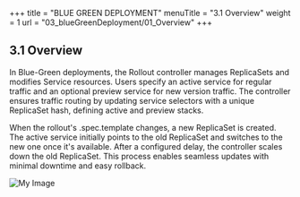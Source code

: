 +++
title = "BLUE GREEN DEPLOYMENT"
menuTitle = "3.1 Overview"
weight = 1
url = "03_blueGreenDeployment/01_Overview"
+++

## 3.1 Overview

<link rel="stylesheet" href="/css/custom.css">
<p id="main-text">
In Blue-Green deployments, the Rollout controller manages ReplicaSets and modifies Service resources. Users specify an active service for regular traffic and an optional preview service for new version traffic. The controller ensures traffic routing by updating service selectors with a unique ReplicaSet hash, defining active and preview stacks.
</p>
<p id="main-text">When the rollout's .spec.template changes, a new ReplicaSet is created. The active service initially points to the old ReplicaSet and switches to the new one once it's available. After a configured delay, the controller scales down the old ReplicaSet. This process enables seamless updates with minimal downtime and easy rollback.
</p>
<img src="/images/blue-green.png" alt="My Image" />